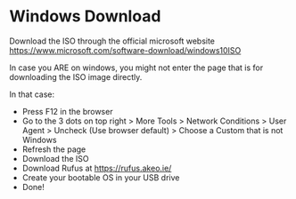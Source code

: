 # Windows Download

Download the ISO through the official microsoft website <https://www.microsoft.com/software-download/windows10ISO>

In case you ARE on windows, you might not enter the page that is for downloading the ISO image directly.

In that case:

- Press F12 in the browser
- Go to the 3 dots on top right > More Tools > Network Conditions > User Agent > Uncheck (Use browser default) > Choose a Custom that is not Windows
- Refresh the page
- Download the ISO
- Download Rufus at <https://rufus.akeo.ie/>
- Create your bootable OS in your USB drive
- Done!
